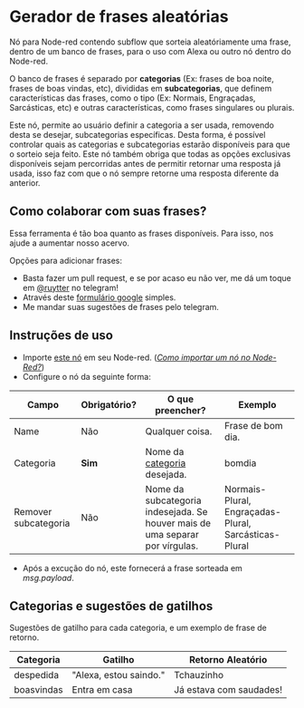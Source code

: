 # Gerador de frases aleatórias
Nó para Node-red contendo subflow que sorteia aleatóriamente uma frase, dentro de um banco de frases, para o uso com Alexa ou outro nó dentro do Node-red.

O banco de frases é separado por **categorias** (Ex: frases de boa noite, frases de boas vindas, etc), divididas em **subcategorias**, que definem características das frases, como o tipo (Ex: Normais, Engraçadas, Sarcásticas, etc) e outras características, como frases singulares ou plurais.

Este nó, permite ao usuário definir a categoria a ser usada, removendo desta se desejar, subcategorias específicas. Desta forma, é possível controlar quais as categorias e subcategorias estarão disponíveis para que o sorteio seja feito. Este nó também obriga que todas as opções exclusivas disponíveis sejam percorridas antes de permitir retornar uma resposta já usada, isso faz com que o nó sempre retorne uma resposta diferente da anterior.

## Como colaborar com suas frases?
Essa ferramenta é tão boa quanto as frases disponíveis. Para isso, nos ajude a aumentar nosso acervo.

Opções para adicionar frases:
  - Basta fazer um pull request, e se por acaso eu não ver, me dá um toque em [@ruytter](https://telegram.me/ruytter) no telegram!
  - Através deste [formulário google](https://forms.gle/vKJUmN2w9bmEJmPH8) simples.
  - Me mandar suas sugestões de frases pelo telegram.

## Instruções de uso

* Importe [este nó](https://raw.githubusercontent.com/mendoncart/alexa-frases-aleatorias/main/node-red_subflow) em seu Node-red. ([*Como importar um nó no Node-Red?*](https://nodered.org/docs/user-guide/editor/workspace/import-export))
* Configure o nó da seguinte forma:

|  Campo |  Obrigatório? | O que preencher? | Exemplo |
| ------------ | ------------ | ------------ | ------------ |
|  Name  |  Não  | Qualquer coisa. | Frase de bom dia.
|  Categoria  | **Sim**  | Nome da [categoria](https://github.com/mendoncart/alexa-frases-aleatorias/tree/main/frases) desejada. | bomdia |
|  Remover subcategoria  | Não  | Nome da subcategoria indesejada. Se houver mais de uma separar por vírgulas. | Normais-Plural, Engraçadas-Plural, Sarcásticas-Plural |

* Após a excução do nó, este fornecerá a frase sorteada em *msg.payload*.

## Categorias e sugestões de gatilhos
Sugestões de gatilho para cada categoria, e um exemplo de frase de retorno.

|  Categoria |  Gatilho | Retorno Aleatório | 
| ------------ | ------------ | ------------ |
| despedida | "Alexa, estou saindo." | Tchauzinho |
| boasvindas | Entra em casa | Já estava com saudades! |
